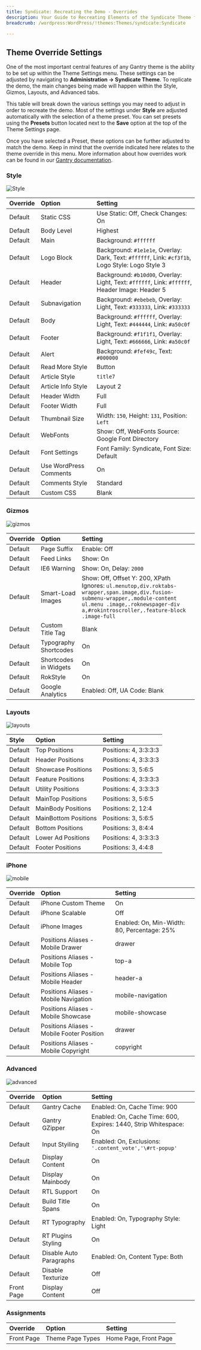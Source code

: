 ```yaml
---
title: Syndicate: Recreating the Demo - Overrides
description: Your Guide to Recreating Elements of the Syndicate Theme for WordPress
breadcrumb: /wordpress:WordPress/!themes:Themes/syndicate:Syndicate

---
```


Theme Override Settings
-----

One of the most important central features of any Gantry theme is the ability to be set up within the Theme Settings menu. These settings can be adjusted by navigating to **Administration -> Syndicate Theme**. To replicate the demo, the main changes being made will happen within the Style, Gizmos, Layouts, and Advanced tabs.

This table will break down the various settings you may need to adjust in order to recreate the demo. Most of the settings under **Style** are adjusted automatically with the selection of a theme preset. You can set presets using the **Presets** button located next to the **Save** option at the top of the Theme Settings page.

Once you have selected a Preset, these options can be further adjusted to match the demo. Keep in mind that the override indicated here relates to the theme override in this menu. More information about how overrides work can be found in our [Gantry documentation][override].

### Style

![Style][style]

| Override | Option                 | Setting                                                                                          |  
| :------- | :--------------------- | :----------------------------------------------------------------------------------------------- |  
| Default  | Static CSS             | Use Static: Off, Check Changes: On                                                               |  
| Default  | Body Level             | Highest                                                                                          |  
| Default  | Main                   | Background: `#ffffff`                                                                            |  
| Default  | Logo Block             | Background: `#1e1e1e`, Overlay: Dark, Text: `#ffffff`, Link: `#cf3f1b`, Logo Style: Logo Style 3 |  
| Default  | Header                 | Background: `#b10d00`, Overlay: Light, Text: `#ffffff`, Link: `#ffffff`, Header Image: Header 5  |  
| Default  | Subnavigation          | Background: `#ebebeb`, Overlay: Light, Text: `#333333`, Link: `#333333`                          |  
| Default  | Body                   | Background: `#ffffff`, Overlay: Light, Text: `#444444`, Link: `#a50c0f`                          |  
| Default  | Footer                 | Background: `#f1f1f1`, Overlay: Light, Text: `#666666`, Link: `#a50c0f`                          |  
| Default  | Alert                  | Background: `#fef49c`, Text: `#000000`                                                           |  
| Default  | Read More Style        | Button                                                                                           |  
| Default  | Article Style          | `title7`                                                                                         |  
| Default  | Article Info Style     | Layout 2                                                                                         |  
| Default  | Header Width           | Full                                                                                             |  
| Default  | Footer Width           | Full                                                                                             |  
| Default  | Thumbnail Size         | Width: `150`, Height: `131`, Position: `Left`                                                    |  
| Default  | WebFonts               | Show: Off, WebFonts Source: Google Font Directory                                                |  
| Default  | Font Settings          | Font Family: Syndicate, Font Size: Default                                                       |  
| Default  | Use WordPress Comments | On                                                                                               |  
| Default  | Comments Style         | Standard                                                                                         |  
| Default  | Custom CSS             | Blank                                                                                            |  

### Gizmos

![gizmos][gizmos]

| Override | Option                | Setting                                                                                                                                                                                                         |  
| :------- | :-------------------- | :-------------------------------------------------------------------------------------------------------------------------------------------------------------------------------------------------------------- |  
| Default  | Page Suffix           | Enable: Off                                                                                                                                                                                                     |  
| Default  | Feed Links            | Show: On                                                                                                                                                                                                        |  
| Default  | IE6 Warning           | Show: On, Delay: `2000`                                                                                                                                                                                         |  
| Default  | Smart-Load Images     | Show: Off, Offset Y: 200, XPath Ignores: `ul.menutop,div.roktabs-wrapper,span.image,div.fusion-submenu-wrapper,.module-content ul.menu .image,.roknewspager-div a,#rokintroscroller,.feature-block .image-full` |  
| Default  | Custom Title Tag      | Blank                                                                                                                                                                                                           |  
| Default  | Typography Shortcodes | On                                                                                                                                                                                                              |  
| Default  | Shortcodes in Widgets | On                                                                                                                                                                                                              |  
| Default  | RokStyle              | On                                                                                                                                                                                                              |  
| Default  | Google Analytics      | Enabled: Off, UA Code: Blank                                                                                                                                                                                    |  

### Layouts

![layouts][layouts]

|  Style  |        Option        |        Setting        |
| :------ | :------------------- | :-------------------- |
| Default | Top Positions        | Positions: 4, 3:3:3:3 |
| Default | Header Positions     | Positions: 4, 3:3:3:3 |
| Default | Showcase Positions   | Positions: 3, 5:6:5   |
| Default | Feature Positions    | Positions: 4, 3:3:3:3 |
| Default | Utility Positions    | Positions: 4, 3:3:3:3 |
| Default | MainTop Positions    | Positions: 3, 5:6:5   |
| Default | MainBody Positions   | Positions: 2, 12:4    |
| Default | MainBottom Positions | Positions: 3, 5:6:5   |
| Default | Bottom Positions     | Positions: 3, 8:4:4   |
| Default | Lower Ad Positions   | Positions: 4, 3:3:3:3 |
| Default | Footer Positions     | Positions: 3, 4:4:8   |

### iPhone

![mobile][mobile]

| Override    | Option                                     | Setting                                     |
| :---------- | :----------                                | :----------                                 |
| Default     | iPhone Custom Theme                        | On                                          |
| Default     | iPhone Scalable                            | Off                                         |
| Default     | iPhone Images                              | Enabled: On, Min-Width: 80, Percentage: 25% |
| Default     | Positions Aliases - Mobile Drawer          | drawer                                      |
| Default     | Positions Aliases - Mobile Top             | top-a                                       |
| Default     | Positions Aliases - Mobile Header          | header-a                                    |
| Default     | Positions Aliases - Mobile Navigation      | mobile-navigation                           |
| Default     | Positions Aliases - Mobile Showcase        | mobile-showcase                             |
| Default     | Positions Aliases - Mobile Footer Position | drawer                                      |
| Default     | Positions Aliases - Mobile Copyright       | copyright                                   |

### Advanced

![advanced][advanced]

| Override   | Option                  | Setting                                                           |  
| :--------- | :---------------------- | :---------------------------------------------------------------- |  
| Default    | Gantry Cache            | Enabled: On, Cache Time: 900                                      |  
| Default    | Gantry GZipper          | Enabled: On, Cache Time: 600, Expires: 1440, Strip Whitespace: On |  
| Default    | Input Styiling          | Enabled: On, Exclusions: `'.content_vote','\#rt-popup'`           |  
| Default    | Display Content         | On                                                                |  
| Default    | Display Mainbody        | On                                                                |  
| Default    | RTL Support             | On                                                                |  
| Default    | Build Title Spans       | On                                                                |  
| Default    | RT Typography           | Enabled: On, Typography Style: Light                              |  
| Default    | RT Plugins Styling      | On                                                                |  
| Default    | Disable Auto Paragraphs | Enabled: On, Content Type: Both                                   |  
| Default    | Disable Texturize       | Off                                                               |  
| Front Page | Display Content         | Off                                                               |  

### Assignments

| Override    | Option              | Setting               |
| :---------- | :----------         | :----------           |
| Front Page  | Theme Page Types | Home Page, Front Page |

[override]: http://docs.gantry.org/gantry4/configure
[style]: assets/setstyle.jpeg
[assignments]: assets/setassignments.jpg
[advanced]: assets/setadvanced.jpeg
[mobile]: assets/setmobile.jpeg
[layouts]: assets/setlayouts.jpeg
[gizmos]: assets/setgizmos.jpeg
